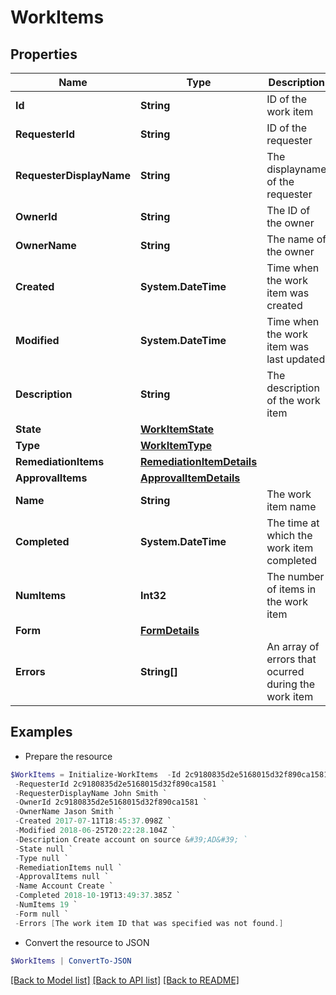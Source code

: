 # WorkItems
## Properties

Name | Type | Description | Notes
------------ | ------------- | ------------- | -------------
**Id** | **String** | ID of the work item | [optional] 
**RequesterId** | **String** | ID of the requester | [optional] 
**RequesterDisplayName** | **String** | The displayname of the requester | [optional] 
**OwnerId** | **String** | The ID of the owner | [optional] 
**OwnerName** | **String** | The name of the owner | [optional] 
**Created** | **System.DateTime** | Time when the work item was created | [optional] 
**Modified** | **System.DateTime** | Time when the work item was last updated | [optional] 
**Description** | **String** | The description of the work item | [optional] 
**State** | [**WorkItemState**](WorkItemState.md) |  | [optional] 
**Type** | [**WorkItemType**](WorkItemType.md) |  | [optional] 
**RemediationItems** | [**RemediationItemDetails**](RemediationItemDetails.md) |  | [optional] 
**ApprovalItems** | [**ApprovalItemDetails**](ApprovalItemDetails.md) |  | [optional] 
**Name** | **String** | The work item name | [optional] 
**Completed** | **System.DateTime** | The time at which the work item completed | [optional] 
**NumItems** | **Int32** | The number of items in the work item | [optional] 
**Form** | [**FormDetails**](FormDetails.md) |  | [optional] 
**Errors** | **String[]** | An array of errors that ocurred during the work item | [optional] 

## Examples

- Prepare the resource
```powershell
$WorkItems = Initialize-WorkItems  -Id 2c9180835d2e5168015d32f890ca1581 `
 -RequesterId 2c9180835d2e5168015d32f890ca1581 `
 -RequesterDisplayName John Smith `
 -OwnerId 2c9180835d2e5168015d32f890ca1581 `
 -OwnerName Jason Smith `
 -Created 2017-07-11T18:45:37.098Z `
 -Modified 2018-06-25T20:22:28.104Z `
 -Description Create account on source &#39;AD&#39; `
 -State null `
 -Type null `
 -RemediationItems null `
 -ApprovalItems null `
 -Name Account Create `
 -Completed 2018-10-19T13:49:37.385Z `
 -NumItems 19 `
 -Form null `
 -Errors [The work item ID that was specified was not found.]
```

- Convert the resource to JSON
```powershell
$WorkItems | ConvertTo-JSON
```

[[Back to Model list]](../README.md#documentation-for-models) [[Back to API list]](../README.md#documentation-for-api-endpoints) [[Back to README]](../README.md)

